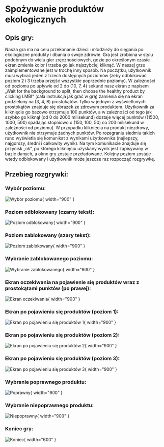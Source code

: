 # Spożywanie produktów ekologicznych
## Opis gry:
Nasza gra ma na celu przekonanie dzieci i młodzieży do sięgania po ekologiczne produkty i dbania o swoje zdrowie. Gra jest zrobiona w stylu podobnym do wielu gier zręcznościowych, gdzie po określonym czasie ekran zmienia kolor i trzeba go jak najszybciej kliknąć. W naszej grze zaimplementowane jest w trochę inny sposób. Na początku, użytkownik musi wybrać jeden z trzech dostępnych poziomów (żeby odblokować poziom 2 i 3 trzeba przejść wszystkie poprzednie poziomy). W zależności od poziomu po upływie od 2 do (10, 7, 4) sekund nasz ekran z napisem „Wait for the background to split, then choose the healthy product by clicking LMB!” (cała instrukcja jak grać w grę) zamienia się na ekran podzielony na (3, 4, 8) prostokątów. Tylko w jednym z wyświetlonych prostokątów znajduje się obrazek ze zdrowym produktem. Użytkownik za kliknięcie go bazowo otrzymuje 100 punktów, a w zależności od tego jak szybko go kliknął (od 0 do 2000 milisekund) dostaje więcej punktów ((1500, 1000, 500) spadając stopniowo o (150, 100, 50) co 200 milisekund w zależności od poziomu). W przypadku kliknięcia na produkt niezdrowy, użytkownik nie otrzymuje żadnych punktów. Po rozegraniu siedmiu takich rund wyświetla się komunikat z wynikami użytkownika (najlepszy, najgorszy, średni i całkowity wynik). Na tym komunikacie znajduje się przycisk „ok”, po którego kliknięciu uzyskany wynik jest zapisywany w bazie danych, a okno gry zostaje przeładowane. Kolejny poziom zostaje wtedy odblokowany i użytkownik może jeszcze raz rozpocząć rozgrywkę.
## Przebieg rozgrywki:
### Wybór poziomu:
![Wybór poziomu](https://i.imgur.com/sMdDY7T.png){ width="900" }
### Poziom odblokowany (czarny tekst):
![Poziom odblokowany](https://i.imgur.com/NnhmX14.png){ width="900" }
### Poziom zablokowany (szary tekst):
![Poziom zablokowany](https://i.imgur.com/vYSRX4X.png){ width="900" }
### Wybranie zablokowanego poziomu:
![Wybranie zablokowanego](https://i.imgur.com/AYaMdQR.png){ width="600" }
### Ekran oczekiwania na pojawienie się produktów wraz z prostokątami punktów (po prawej):
![Ekran oczekiwania](https://i.imgur.com/VP0fVqZ.png){ width="900" }
### Ekran po pojawieniu się produktów (poziom 1):
![Ekran po pojawieniu się produktów 1](https://i.imgur.com/khwoguW.png){ width="900" }
### Ekran po pojawieniu się produktów (poziom 2):
![Ekran po pojawieniu się produktów 2](https://i.imgur.com/jB1ByIf.png){ width="900" }
### Ekran po pojawieniu się produktów (poziom 3):
![Ekran po pojawieniu się produktów 3](https://i.imgur.com/wtGJyU6.png){ width="900" }
### Wybranie poprawnego produktu:
![Poprawny](https://i.imgur.com/1kuiG1N.png){ width="900" }
### Wybranie niepoprawnego produktu:
![Niepoprawny](https://i.imgur.com/r3RH3Jt.png){ width="900" }
### Koniec gry:
![Koniec](https://i.imgur.com/1yHKh3P.png){ width="600" }
